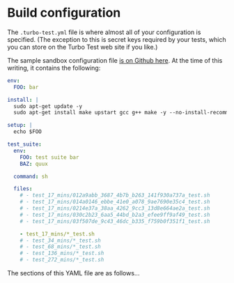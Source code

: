 # Build configuration

The `.turbo-test.yml` file is where almost all of your configuration is specified. \(The exception to this is secret keys required by your tests, which you can store on the Turbo Test web site if you like.\)

The sample sandbox configuration file [is on Github here](https://github.com/turbotest/sandbox/blob/master/.turbo_test.yml). At the time of this writing, it contains the following:

```yaml
env:
  FOO: bar

install: |
  sudo apt-get update -y
  sudo apt-get install make upstart gcc g++ make -y --no-install-recommends

setup: |
  echo $FOO

test_suite:
  env:
    FOO: test suite bar
    BAZ: quux

  command: sh

  files:
    # - test_17_mins/012a9abb_3687_4b7b_b263_141f930a737a_test.sh
    # - test_17_mins/014a0146_ebbe_41e0_a078_9ae7690e35c4_test.sh
    # - test_17_mins/0214e37a_38aa_4262_9cc3_13d8e664ae2a_test.sh
    # - test_17_mins/030c2b23_6aa5_44bd_b2a3_efee9ff9af49_test.sh
    # - test_17_mins/03f507de_9c43_46dc_b335_f759b0f351f1_test.sh

    - test_17_mins/*_test.sh
    # - test_34_mins/*_test.sh
    # - test_68_mins/*_test.sh
    # - test_136_mins/*_test.sh
    # - test_272_mins/*_test.sh
```

The sections of this YAML file are as follows...


